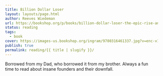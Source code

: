 ```yaml
---
title: Billion Dollar Loser
layout: layouts/page.html
author: Reeves Wiedeman
url: https://bookshop.org/p/books/billion-dollar-loser-the-epic-rise-and-spectacular-fall-of-adam-neumann-and-wework-reeves-wiedeman/15987387?ean=9780316461337&next=t
status: reading
tags:
  - book
cover: https://images-us.bookshop.org/ingram/9780316461337.jpg?v=enc-v1
publish: true
permalink: reading/{{ title | slugify }}/
---
```

Borrowed from my Dad, who borrowed it from my brother. Always a fun time to read about insane founders and their downfall.